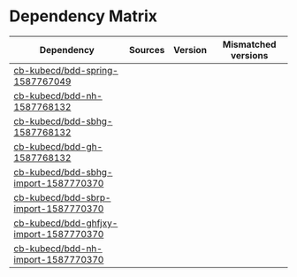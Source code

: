 # Dependency Matrix

Dependency | Sources | Version | Mismatched versions
---------- | ------- | ------- | -------------------
[cb-kubecd/bdd-spring-1587767049](https://github.com/cb-kubecd/bdd-spring-1587767049.git) |  | []() | 
[cb-kubecd/bdd-nh-1587768132](https://github.com/cb-kubecd/bdd-nh-1587768132.git) |  | []() | 
[cb-kubecd/bdd-sbhg-1587768132](https://github.com/cb-kubecd/bdd-sbhg-1587768132.git) |  | []() | 
[cb-kubecd/bdd-gh-1587768132](https://github.com/cb-kubecd/bdd-gh-1587768132.git) |  | []() | 
[cb-kubecd/bdd-sbhg-import-1587770370](https://github.com/cb-kubecd/bdd-sbhg-import-1587770370.git) |  | []() | 
[cb-kubecd/bdd-sbrp-import-1587770370](https://github.com/cb-kubecd/bdd-sbrp-import-1587770370.git) |  | []() | 
[cb-kubecd/bdd-ghfjxy-import-1587770370](https://github.com/cb-kubecd/bdd-ghfjxy-import-1587770370.git) |  | []() | 
[cb-kubecd/bdd-nh-import-1587770370](https://github.com/cb-kubecd/bdd-nh-import-1587770370.git) |  | []() | 
